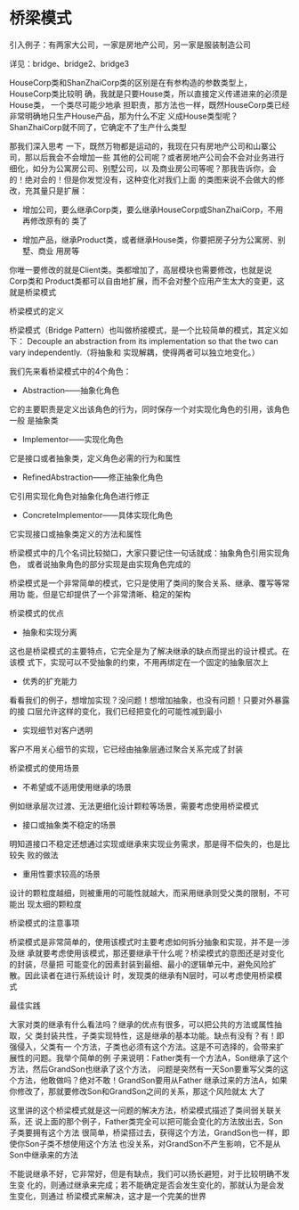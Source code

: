 桥梁模式
========

引入例子：有两家大公司，一家是房地产公司，另一家是服装制造公司

详见：bridge、bridge2、bridge3

HouseCorp类和ShanZhaiCorp类的区别是在有参构造的参数类型上，HouseCorp类比较明
确，我就是只要House类，所以直接定义传递进来的必须是House类， 一个类尽可能少地承
担职责，那方法也一样，既然HouseCorp类已经非常明确地只生产House产品，那为什么不定
义成House类型呢？ShanZhaiCorp就不同了，它确定不了生产什么类型

那我们深入思考
一下，既然万物都是运动的，我现在只有房地产公司和山寨公司，那以后我会不会增加一些
其他的公司呢？或者房地产公司会不会对业务进行细化，如分为公寓房公司、别墅公司，以
及商业房公司等呢？那我告诉你，会的！绝对会的！但是你发觉没有，这种变化对我们上面
的类图来说不会做大的修改，充其量只是扩展：

- 增加公司，要么继承Corp类，要么继承HouseCorp或ShanZhaiCorp，不用再修改原有的
类了

- 增加产品，继承Product类，或者继承House类，你要把房子分为公寓房、别墅、商业
用房等

你唯一要修改的就是Client类。类都增加了，高层模块也需要修改，也就是说Corp类和
Product类都可以自由地扩展，而不会对整个应用产生太大的变更，这就是桥梁模式

桥梁模式的定义

桥梁模式（Bridge Pattern）也叫做桥接模式，是一个比较简单的模式，其定义如下：
Decouple an abstraction from its implementation so that the two can vary independently.（将抽象和
实现解耦，使得两者可以独立地变化。）

我们先来看桥梁模式中的4个角色：

- Abstraction——抽象化角色

它的主要职责是定义出该角色的行为，同时保存一个对实现化角色的引用，该角色一般
是抽象类

- Implementor——实现化角色

它是接口或者抽象类，定义角色必需的行为和属性

- RefinedAbstraction——修正抽象化角色

它引用实现化角色对抽象化角色进行修正

- ConcreteImplementor——具体实现化角色

它实现接口或抽象类定义的方法和属性

桥梁模式中的几个名词比较拗口，大家只要记住一句话就成：抽象角色引用实现角色，
或者说抽象角色的部分实现是由实现角色完成的

桥梁模式是一个非常简单的模式，它只是使用了类间的聚合关系、继承、覆写等常用功
能，但是它却提供了一个非常清晰、稳定的架构

桥梁模式的优点

- 抽象和实现分离

这也是桥梁模式的主要特点，它完全是为了解决继承的缺点而提出的设计模式。在该模
式下，实现可以不受抽象的约束，不用再绑定在一个固定的抽象层次上

- 优秀的扩充能力

看看我们的例子，想增加实现？没问题！想增加抽象，也没有问题！只要对外暴露的接
口层允许这样的变化，我们已经把变化的可能性减到最小

- 实现细节对客户透明

客户不用关心细节的实现，它已经由抽象层通过聚合关系完成了封装

桥梁模式的使用场景

- 不希望或不适用使用继承的场景

例如继承层次过渡、无法更细化设计颗粒等场景，需要考虑使用桥梁模式

- 接口或抽象类不稳定的场景

明知道接口不稳定还想通过实现或继承来实现业务需求，那是得不偿失的，也是比较失
败的做法

- 重用性要求较高的场景

设计的颗粒度越细，则被重用的可能性就越大，而采用继承则受父类的限制，不可能出
现太细的颗粒度

桥梁模式的注意事项

桥梁模式是非常简单的，使用该模式时主要考虑如何拆分抽象和实现，并不是一涉及继
承就要考虑使用该模式，那还要继承干什么呢？桥梁模式的意图还是对变化的封装，尽量把
可能变化的因素封装到最细、最小的逻辑单元中，避免风险扩散。因此读者在进行系统设计
时，发现类的继承有N层时，可以考虑使用桥梁模式

最佳实践

大家对类的继承有什么看法吗？继承的优点有很多，可以把公共的方法或属性抽取，父
类封装共性，子类实现特性，这是继承的基本功能。缺点有没有？有！即强侵入，父类有一
个方法，子类也必须有这个方法。这是不可选择的，会带来扩展性的问题。我举个简单的例
子来说明：Father类有一个方法A，Son继承了这个方法，然后GrandSon也继承了这个方法，
问题是突然有一天Son要重写父类的这个方法，他敢做吗？绝对不敢！GrandSon要用从Father
继承过来的方法A，如果你修改了，那就要修改Son和GrandSon之间的关系，那这个风险就太
大了

这里讲的这个桥梁模式就是这一问题的解决方法，桥梁模式描述了类间弱关联关系，还
说上面的那个例子，Father类完全可以把可能会变化的方法放出去，Son子类要拥有这个方法
很简单，桥梁搭过去，获得这个方法，GrandSon也一样，即使你Son子类不想使用这个方法
也没关系，对GrandSon不产生影响，它不是从Son中继承来的方法

不能说继承不好，它非常好，但是有缺点，我们可以扬长避短，对于比较明确不发生变
化的，则通过继承来完成；若不能确定是否会发生变化的，那就认为是会发生变化，则通过
桥梁模式来解决，这才是一个完美的世界

